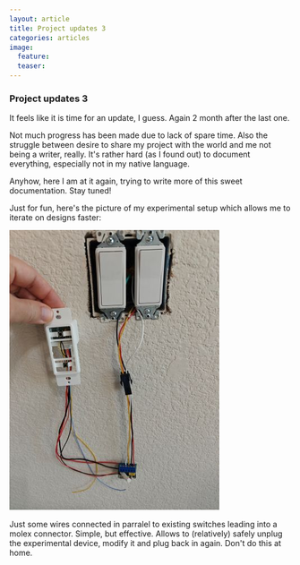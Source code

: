 ```yaml
---
layout: article
title: Project updates 3
categories: articles
image:
  feature:
  teaser:
---
```


### Project updates 3

It feels like it is time for an update, I guess. Again 2 month after the last one.

Not much progress has been made due to lack of spare time. Also the struggle between desire to share my
project with the world and me not being a writer, really. It's rather hard (as I found out) to document
everything, especially not in my native language.

Anyhow, here I am at it again, trying to write more of this sweet documentation. Stay tuned!

Just for fun, here's the picture of my experimental setup which allows me to iterate on designs faster:

![](/images/swexperiment.jpg)

Just some wires connected in parralel to existing switches leading into a molex connector. Simple, but effective.
Allows to (relatively) safely unplug the experimental device, modify it and plug back in again. Don't do this at home.